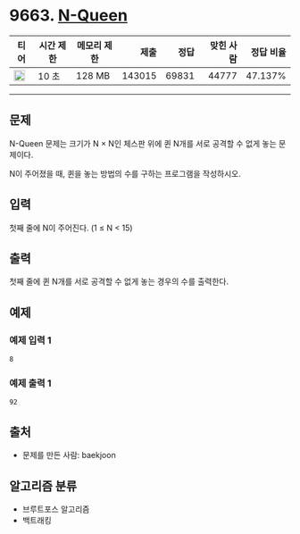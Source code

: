 # 9663. [N-Queen](https://www.acmicpc.net/problem/9663)

| 티어                                                                  | 시간 제한 | 메모리 제한 |   제출 |  정답 | 맞힌 사람 | 정답 비율 |
| --------------------------------------------------------------------- | --------- | ----------- | -----: | ----: | --------: | --------: |
| <img src="https://static.solved.ac/tier_small/12.svg" width="20px" /> | 10 초     | 128 MB      | 143015 | 69831 |     44777 |   47.137% |

---

## 문제

N-Queen 문제는 크기가 N × N인 체스판 위에 퀸 N개를 서로 공격할 수 없게 놓는 문제이다.

N이 주어졌을 때, 퀸을 놓는 방법의 수를 구하는 프로그램을 작성하시오.

## 입력

첫째 줄에 N이 주어진다. (1 ≤ N < 15)

## 출력

첫째 줄에 퀸 N개를 서로 공격할 수 없게 놓는 경우의 수를 출력한다.

## 예제

### 예제 입력 1

```
8
```

### 예제 출력 1

```
92
```

## 출처

- 문제를 만든 사람: baekjoon

## 알고리즘 분류

- 브루트포스 알고리즘
- 백트래킹
